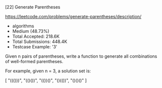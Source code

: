 [22] Generate Parentheses  

https://leetcode.com/problems/generate-parentheses/description/

* algorithms
* Medium (48.73%)
* Total Accepted:    218.6K
* Total Submissions: 448.4K
* Testcase Example:  '3'


Given n pairs of parentheses, write a function to generate all combinations of well-formed parentheses.



For example, given n = 3, a solution set is:


[
  "((()))",
  "(()())",
  "(())()",
  "()(())",
  "()()()"
]

